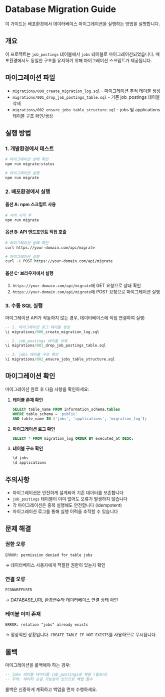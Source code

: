 # Database Migration Guide

이 가이드는 배포환경에서 데이터베이스 마이그레이션을 실행하는 방법을 설명합니다.

## 개요

이 프로젝트는 `job_postings` 테이블에서 `jobs` 테이블로 마이그레이션되었습니다. 배포환경에서도 동일한 구조를 유지하기 위해 마이그레이션 스크립트가 제공됩니다.

## 마이그레이션 파일

- `migrations/000_create_migration_log.sql` - 마이그레이션 추적 테이블 생성
- `migrations/001_drop_job_postings_table.sql` - 기존 job_postings 테이블 삭제
- `migrations/002_ensure_jobs_table_structure.sql` - jobs 및 applications 테이블 구조 확인/생성

## 실행 방법

### 1. 개발환경에서 테스트

```bash
# 마이그레이션 상태 확인
npm run migrate:status

# 마이그레이션 실행
npm run migrate
```

### 2. 배포환경에서 실행

#### 옵션 A: npm 스크립트 사용
```bash
# 서버 시작 후
npm run migrate
```

#### 옵션 B: API 엔드포인트 직접 호출
```bash
# 마이그레이션 상태 확인
curl https://your-domain.com/api/migrate

# 마이그레이션 실행
curl -X POST https://your-domain.com/api/migrate
```

#### 옵션 C: 브라우저에서 실행
1. `https://your-domain.com/api/migrate`에 GET 요청으로 상태 확인
2. `https://your-domain.com/api/migrate`에 POST 요청으로 마이그레이션 실행

### 3. 수동 SQL 실행

마이그레이션 API가 작동하지 않는 경우, 데이터베이스에 직접 연결하여 실행:

```sql
-- 1. 마이그레이션 로그 테이블 생성
\i migrations/000_create_migration_log.sql

-- 2. job_postings 테이블 삭제
\i migrations/001_drop_job_postings_table.sql

-- 3. jobs 테이블 구조 확인
\i migrations/002_ensure_jobs_table_structure.sql
```

## 마이그레이션 확인

마이그레이션 완료 후 다음 사항을 확인하세요:

1. **테이블 존재 확인**
   ```sql
   SELECT table_name FROM information_schema.tables 
   WHERE table_schema = 'public' 
   AND table_name IN ('jobs', 'applications', 'migration_log');
   ```

2. **마이그레이션 로그 확인**
   ```sql
   SELECT * FROM migration_log ORDER BY executed_at DESC;
   ```

3. **테이블 구조 확인**
   ```sql
   \d jobs
   \d applications
   ```

## 주의사항

- 마이그레이션은 안전하게 설계되어 기존 데이터를 보존합니다
- `job_postings` 테이블이 이미 없어도 오류가 발생하지 않습니다
- 각 마이그레이션은 중복 실행해도 안전합니다 (idempotent)
- 마이그레이션 로그를 통해 실행 이력을 추적할 수 있습니다

## 문제 해결

### 권한 오류
```
ERROR: permission denied for table jobs
```
→ 데이터베이스 사용자에게 적절한 권한이 있는지 확인

### 연결 오류
```
ECONNREFUSED
```
→ DATABASE_URL 환경변수와 데이터베이스 연결 상태 확인

### 테이블 이미 존재
```
ERROR: relation "jobs" already exists
```
→ 정상적인 상황입니다. `CREATE TABLE IF NOT EXISTS`를 사용하므로 무시됩니다.

## 롤백

마이그레이션을 롤백해야 하는 경우:

```sql
-- jobs 테이블 데이터를 job_postings로 복원 (필요시)
-- 주의: 데이터 손실 가능성이 있으므로 백업 필수
```

롤백은 신중하게 계획하고 백업을 먼저 수행하세요.